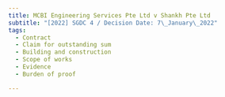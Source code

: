 ```yaml
---
title: MCBI Engineering Services Pte Ltd v Shankh Pte Ltd
subtitle: "[2022] SGDC 4 / Decision Date: 7\_January\_2022"
tags:
  - Contract
  - Claim for outstanding sum
  - Building and construction
  - Scope of works
  - Evidence
  - Burden of proof

---
```

